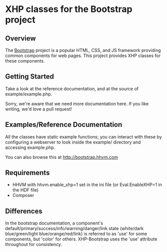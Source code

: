 XHP classes for the Bootstrap project
=====================================

Overview
--------

The [Bootstrap](http://getbootstrap.com) project is a popular HTML, CSS, and
JS framework providing common components for web pages. This project provides
XHP classes for these components.

Getting Started
---------------

Take a look at the reference documentation, and at the source of
example/example.php.

Sorry, we're aware that we need more documentation here. If you like writing,
we'd love a pull request!

Examples/Reference Documentation
--------------------------------

All the classes have static example functions; you can interact with these
by configuring a webserver to look inside the example/ directory and accessing
example.php.

You can also browse this at http://bootstrap.hhvm.com

Requirements
------------

- HHVM with hhvm.enable\_xhp=1 set in the ini file (or Eval.EnableXHP=1 in the
  HDF file)
- Composer

Differences
-----------

In the bootstrap documentation, a component's
default/primary/success/info/warning/danger/link state
(white/dark blue/green/light blue/orange/red/link) is referred to as 'use' for
some components, but 'color' for others. XHP-Bootstrap uses the 'use' attribute
throughout for consistency.
